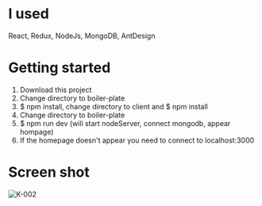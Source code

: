 # I used
React, Redux, NodeJs, MongoDB, AntDesign

# Getting started
  1. Download this project  
  2. Change directory to boiler-plate  
  3. $ npm install, change directory to client and $ npm install
  4. Change directory to boiler-plate  
  5. $ npm run dev (will start nodeServer, connect mongodb, appear hompage)
  6. If the homepage doesn't appear you need to connect to localhost:3000  

# Screen shot
![K-002](https://user-images.githubusercontent.com/40563068/88487658-161fa880-cfc2-11ea-9ee8-d6b17b7861ff.png)
